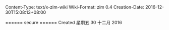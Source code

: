 Content-Type: text/x-zim-wiki
Wiki-Format: zim 0.4
Creation-Date: 2016-12-30T15:08:13+08:00

====== secure ======
Created 星期五 30 十二月 2016

